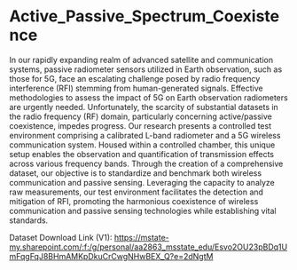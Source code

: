 # Active_Passive_Spectrum_Coexistence
In our rapidly expanding realm of advanced satellite and communication systems, passive radiometer sensors utilized in Earth observation, such as those for 5G, face an escalating challenge posed by radio frequency interference (RFI) stemming from human-generated signals. Effective methodologies to assess the impact of 5G on Earth observation radiometers are urgently needed. Unfortunately, the scarcity of substantial datasets in the radio frequency (RF) domain, particularly concerning active/passive coexistence, impedes progress. Our research presents a controlled test environment comprising a calibrated L-band radiometer and a 5G wireless communication system. Housed within a controlled chamber, this unique setup enables the observation and quantification of transmission effects across various frequency bands. Through the creation of a comprehensive dataset, our objective is to standardize and benchmark both wireless communication and passive sensing. Leveraging the capacity to analyze raw measurements, our test environment facilitates the detection and mitigation of RFI, promoting the harmonious coexistence of wireless communication and passive sensing technologies while establishing vital standards.

Dataset Download Link (V1): https://mstate-my.sharepoint.com/:f:/g/personal/aa2863_msstate_edu/Esvo2OU23pBDq1UmFqgFqJ8BHmAMKpDkuCrCwgNHwBEX_Q?e=2dNgtM

